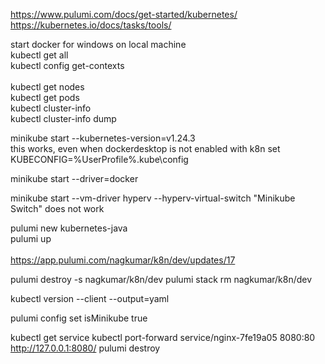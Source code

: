 https://www.pulumi.com/docs/get-started/kubernetes/
https://kubernetes.io/docs/tasks/tools/

start docker for windows on local machine</br>
kubectl get all</br>
kubectl config get-contexts</br>  
kubectl get nodes</br>
kubectl get pods</br>
kubectl cluster-info</br> 
kubectl cluster-info dump</br>  

minikube start --kubernetes-version=v1.24.3</br>  this works, even when dockerdesktop is not enabled with k8n
set KUBECONFIG=%UserProfile%\.kube\config</br>

minikube start --driver=docker</br>

minikube start --vm-driver hyperv --hyperv-virtual-switch "Minikube Switch" does not work</br>  

pulumi new kubernetes-java</br>
pulumi up</br>
</br>
https://app.pulumi.com/nagkumar/k8n/dev/updates/17</br>


pulumi destroy -s nagkumar/k8n/dev
pulumi stack rm nagkumar/k8n/dev

kubectl version --client --output=yaml

pulumi config set isMinikube true

kubectl get service
kubectl port-forward service/nginx-7fe19a05 8080:80
http://127.0.0.1:8080/
pulumi destroy